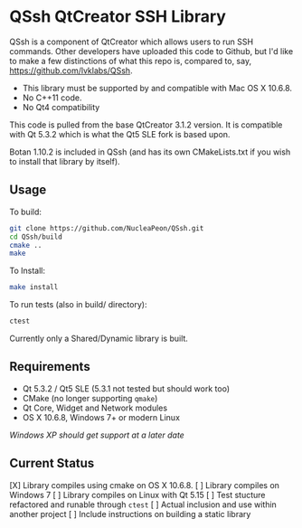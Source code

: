 QSsh QtCreator SSH Library
==========================

QSsh is a component of QtCreator which allows users to run SSH commands.
Other developers have uploaded this code to Github, but I'd like to make
a few distinctions of what this repo is, compared to, say, https://github.com/lvklabs/QSsh.

* This library must be supported by and compatible with Mac OS X 10.6.8.
* No C++11 code.
* No Qt4 compatibility

This code is pulled from the base QtCreator 3.1.2 version.
It is compatible with Qt 5.3.2 which is what the Qt5 SLE fork is based upon.

Botan 1.10.2 is included in QSsh (and has its own CMakeLists.txt if you wish to install that library by itself).

Usage
-----

To build:

```sh
git clone https://github.com/NucleaPeon/QSsh.git
cd QSsh/build
cmake ..
make
```

To Install:

```sh
make install
```

To run tests (also in build/ directory):
```sh
ctest
```

Currently only a Shared/Dynamic library is built.


Requirements
------------

* Qt 5.3.2 / Qt5 SLE (5.3.1 not tested but should work too)
* CMake (no longer supporting ``qmake``)
* Qt Core, Widget and Network modules
* OS X 10.6.8, Windows 7+ or modern Linux

_Windows XP should get support at a later date_


Current Status
--------------

[X] Library compiles using cmake on OS X 10.6.8.
[ ] Library compiles on Windows 7
[ ] Library compiles on Linux with Qt 5.15
[ ] Test stucture refactored and runable through ``ctest``
[ ] Actual inclusion and use within another project
[ ] Include instructions on building a static library
